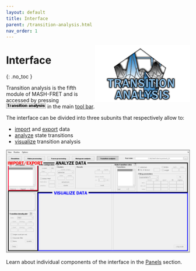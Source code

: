 ```yaml
---
layout: default
title: Interface
parent: /transition-analysis.html
nav_order: 1
---
```


<img src="../assets/images/logos/logo-transition-analysis_400px.png" width="260" style="float:right; margin-left: 15px;"/>

# Interface
{: .no_toc }

Transition analysis is the fifth module of MASH-FRET and is accessed by pressing 
![Transition analysis](../assets/images/gui/TA-but-transition-analysis.png "Transition analysis") in the main 
[tool bar](../Getting_started.html#interface).

The interface can be divided into three subunits that respectively allow to:
* <u>import</u> and <u>export</u> data
* <u>analyze</u> state transitions
* <u>visualize</u> transition analysis

<a class="plain" href="../assets/images/gui/interface-transition-analysis.png"><img src="../assets/images/gui/interface-transition-analysis.png" /></a>

Learn about individual components of the interface in the 
[Panels](panels.html) section.

